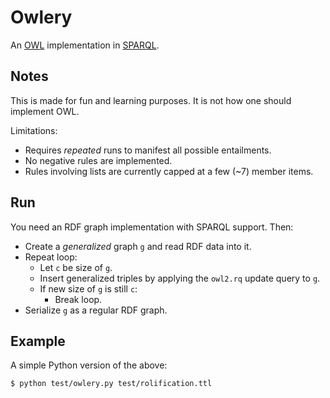 # Owlery

An [OWL](https://www.w3.org/TR/owl2-overview/) implementation in [SPARQL](https://www.w3.org/TR/sparql11-update/).

## Notes

This is made for fun and learning purposes. It is not how one should implement OWL.

Limitations:
* Requires *repeated* runs to manifest all possible entailments.
* No negative rules are implemented.
* Rules involving lists are currently capped at a few (~7) member items.

## Run

You need an RDF graph implementation with SPARQL support. Then:

* Create a *generalized* graph `g` and read RDF data into it.
* Repeat loop:
  - Let `c` be size of `g`.
  - Insert generalized triples by applying the `owl2.rq` update query to `g`.
  - If new size of `g` is still `c`:
    - Break loop.
* Serialize `g` as a regular RDF graph.

## Example

A simple Python version of the above:

    $ python test/owlery.py test/rolification.ttl
